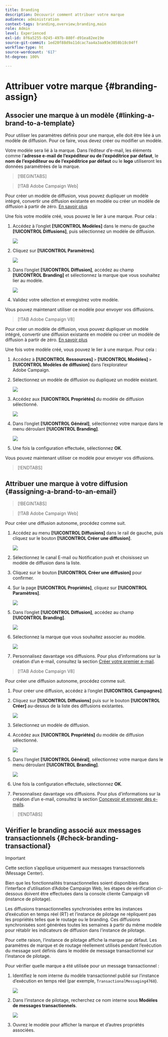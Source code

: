 ```yaml
---
title: Branding
description: Découvrir comment attribuer votre marque
audience: administration
context-tags: branding,overview;branding,main
role: Admin
level: Experienced
exl-id: 8f6a5255-0245-497b-880f-d91ea82ee19e
source-git-commit: 1ed20f88d9a11dcac7aa4a3aa93e3058b18c04ff
workflow-type: ht
source-wordcount: '617'
ht-degree: 100%

---
```


# Attribuer votre marque {#branding-assign}

## Associer une marque à un modèle {#linking-a-brand-to-a-template}

Pour utiliser les paramètres définis pour une marque, elle doit être liée à un modèle de diffusion. Pour ce faire, vous devez créer ou modifier un modèle.

Votre modèle sera lié à la marque. Dans l’éditeur d’e-mail, les éléments comme l’**adresse e-mail de l’expéditeur ou de l’expéditrice par défaut**, le **nom de l’expéditeur ou de l’expéditrice par défaut** ou le **logo** utiliseront les données paramétrées de la marque.

>[!BEGINTABS]

>[!TAB Adobe Campaign Web]

Pour créer un modèle de diffusion, vous pouvez dupliquer un modèle intégré, convertir une diffusion existante en modèle ou créer un modèle de diffusion à partir de zéro. [En savoir plus](../../msg/delivery-template.md)

Une fois votre modèle créé, vous pouvez le lier à une marque. Pour cela :

1. Accédez à l’onglet **[!UICONTROL Modèles]** dans le menu de gauche **[!UICONTROL Diffusions]**, puis sélectionnez un modèle de diffusion.

   ![](assets/branding_assign_web_1.png)

1. Cliquez sur **[!UICONTROL Paramètres]**.

   ![](assets/branding_assign_web_2.png)

1. Dans l’onglet **[!UICONTROL Diffusion]**, accédez au champ **[!UICONTROL Branding]** et sélectionnez la marque que vous souhaitez lier au modèle.

   ![](assets/branding_assign_web_3.png)

1. Validez votre sélection et enregistrez votre modèle.

Vous pouvez maintenant utiliser ce modèle pour envoyer vos diffusions.

>[!TAB Adobe Campaign V8]

Pour créer un modèle de diffusion, vous pouvez dupliquer un modèle intégré, convertir une diffusion existante en modèle ou créer un modèle de diffusion à partir de zéro. [En savoir plus](https://experienceleague.adobe.com/docs/campaign/campaign-v8/send/create-templates.html?lang=fr)

Une fois votre modèle créé, vous pouvez le lier à une marque. Pour cela :

1. Accédez à **[!UICONTROL Ressources]** `>` **[!UICONTROL Modèles]** `>` **[!UICONTROL Modèles de diffusion]** dans l’explorateur Adobe Campaign.

1. Sélectionnez un modèle de diffusion ou dupliquez un modèle existant.

   ![](assets/branding_assign_V8_1.png)

1. Accédez aux **[!UICONTROL Propriétés]** du modèle de diffusion sélectionné.

   ![](assets/branding_assign_V8_2.png)

1. Dans l’onglet **[!UICONTROL Général]**, sélectionnez votre marque dans le menu déroulant **[!UICONTROL Branding]**.

   ![](assets/branding_assign_V8_3.png)

1. Une fois la configuration effectuée, sélectionnez **OK**.

Vous pouvez maintenant utiliser ce modèle pour envoyer vos diffusions.

>[!ENDTABS]

## Attribuer une marque à votre diffusion {#assigning-a-brand-to-an-email}

>[!BEGINTABS]

>[!TAB Adobe Campaign Web]

Pour créer une diffusion autonome, procédez comme suit.

1. Accédez au menu **[!UICONTROL Diffusions]** dans le rail de gauche, puis cliquez sur le bouton **[!UICONTROL Créer une diffusion]**.

   ![](assets/branding_assign_web_4.png)

1. Sélectionnez le canal E-mail ou Notification push et choisissez un modèle de diffusion dans la liste.

1. Cliquez sur le bouton **[!UICONTROL Créer une diffusion]** pour confirmer.

1. Sur la page **[!UICONTROL Propriétés]**, cliquez sur **[!UICONTROL Paramètres]**.

   ![](assets/branding_assign_web_5.png)

1. Dans l’onglet **[!UICONTROL Diffusion]**, accédez au champ **[!UICONTROL Branding]**.

   ![](assets/branding_assign_web_6.png)

1. Sélectionnez la marque que vous souhaitez associer au modèle.

   ![](assets/branding_assign_web_7.png)

1. Personnalisez davantage vos diffusions. Pour plus d’informations sur la création d’un e-mail, consultez la section [Créer votre premier e-mail](../../email/create-email.md).

>[!TAB Adobe Campaign V8]

Pour créer une diffusion autonome, procédez comme suit.

1. Pour créer une diffusion, accédez à l’onglet **[!UICONTROL Campagnes]**.

1. Cliquez sur **[!UICONTROL Diffusions]** puis sur le bouton **[!UICONTROL Créer]** au-dessus de la liste des diffusions existantes.

   ![](assets/branding_assign_V8_4.png)

1. Sélectionnez un modèle de diffusion.

1. Accédez aux **[!UICONTROL Propriétés]** du modèle de diffusion sélectionné.

   ![](assets/branding_assign_V8_5.png)

1. Dans l’onglet **[!UICONTROL Général]**, sélectionnez votre marque dans le menu déroulant **[!UICONTROL Branding]**.

   ![](assets/branding_assign_V8_6.png)

1. Une fois la configuration effectuée, sélectionnez **OK**.

1. Personnalisez davantage vos diffusions. Pour plus d’informations sur la création d’un e-mail, consultez la section [Concevoir et envoyer des e-mails](../../email/create-email.md).

>[!ENDTABS]

## Vérifier le branding associé aux messages transactionnels {#check-branding-transactional}

>[!IMPORTANT]
>
>Cette section s’applique uniquement aux messages transactionnels (Message Center).
>
>Bien que les fonctionnalités transactionnelles soient disponibles dans l’interface d’utilisation d’Adobe Campaign Web, les étapes de vérification ci-dessous doivent être effectuées dans la console cliente Campaign v8 (instance de pilotage).

Les diffusions transactionnelles synchronisées entre les instances d’exécution en temps réel (RT) et l’instance de pilotage ne répliquent pas les propriétés telles que le routage ou le branding. Ces diffusions synchronisées sont générées toutes les semaines à partir du même modèle pour rétablir les indicateurs de diffusion dans l’instance de pilotage.

Pour cette raison, l’instance de pilotage affiche la marque par défaut. Les paramètres de marque et de routage réellement utilisés pendant l’exécution du message sont définis dans le modèle de message transactionnel sur l’instance de pilotage.

Pour vérifier quelle marque a été utilisée pour un message transactionnel :

1. Identifiez le nom interne du modèle transactionnel publié sur l’instance d’exécution en temps réel (par exemple, `TransactionalMessaging4768`).

   ![](assets/branding-transactional.png)

1. Dans l’instance de pilotage, recherchez ce nom interne sous **Modèles de messages transactionnels**.

   ![](assets/branding-transactional2.png)

1. Ouvrez le modèle pour afficher la marque et d’autres propriétés associées.
